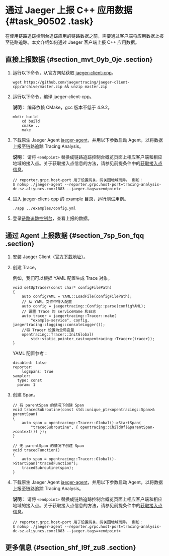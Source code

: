 # 通过 Jaeger 上报 C++ 应用数据 {#task_90502 .task}

在使用链路追踪控制台追踪应用的链路数据之前，需要通过客户端将应用数据上报至链路追踪。本文介绍如何通过 Jaeger 客户端上报 C++ 应用数据。

 

 

## 直接上报数据 {#section_mvt_0yb_0je .section}

1.  运行以下命令，从官方网站获取 [jaeger-client-cpp](https://github.com/jaegertracing/jaeger-client-cpp)。 

    ``` {#codeblock_o27_nbb_dsf}
    wget https://github.com/jaegertracing/jaeger-client-cpp/archive/master.zip && unzip master.zip
    ```

2.  运行以下命令，编译 jaeger-client-cpp。 

    **说明：** 编译依赖 CMake，gcc 版本不低于 4.9.2。

    ``` {#codeblock_vvo_bzm_26w}
    mkdir build
        cd build
        cmake ..
        make
    ```

3.  下载原生 Jaeger Agent [jaeger-agent](https://arms-apm.oss-cn-hangzhou.aliyuncs.com/tools/jaeger-agent)，并用以下参数启动 Agent，以将数据上报至链路追踪 Tracing Analysis。 

    **说明：** 请将 `<endpoint>` 替换成链路追踪控制台概览页面上相应客户端和相应地域的接入点。关于获取接入点信息的方法，请参见前提条件中的[获取接入点信息](#tab2)。

    ``` {#codeblock_u5n_pzf_j9j}
    // reporter.grpc.host-port 用于设置网关，网关因地域而异。 例如：
    $ nohup ./jaeger-agent --reporter.grpc.host-port=tracing-analysis-dc-sz.aliyuncs.com:1883 --jaeger.tags=<endpoint>
    ```

4.  进入 jaeger-client-cpp 的 example 目录，运行测试用例。 

    ``` {#codeblock_v1d_rta_yl7}
    ./app ../examples/config.yml
    ```

5.  登录[链路追踪控制台](https://tracing-analysis.console.aliyun.com/)，查看上报的数据。

## 通过 Agent 上报数据 {#section_7sp_5on_fqq .section}

1.  安装 Jaeger Client（[官方下载地址](https://github.com/jaegertracing/jaeger-client-cpp)）。
2.  创建 Trace。 

    例如，我们可以根据 YAML 配置生成 Trace 对象。

    ``` {#codeblock_pju_m8l_y52}
    void setUpTracer(const char* configFilePath)
    {
        auto configYAML = YAML::LoadFile(configFilePath);
        // 从 YAML 文件中导入配置
        auto config = jaegertracing::Config::parse(configYAML);
        // 设置 Trace 的 serviceName 和日志
        auto tracer = jaegertracing::Tracer::make(
            "example-service", config, jaegertracing::logging::consoleLogger());
        //将 Tracer 设置为全局变量
        opentracing::Tracer::InitGlobal(
            std::static_pointer_cast<opentracing::Tracer>(tracer));
    }
    ```

    YAML 配置参考：

    ``` {#codeblock_6c4_7oz_1yf}
    disabled: false
    reporter:
        logSpans: true
    sampler:
      type: const
      param: 1
    ```

3.  创建 Span。 

    ``` {#codeblock_giv_x1l_8bp}
    // 有 parentSpan 的情况下创建 Span
    void tracedSubroutine(const std::unique_ptr<opentracing::Span>& parentSpan)
    {
        auto span = opentracing::Tracer::Global()->StartSpan(
            "tracedSubroutine", { opentracing::ChildOf(&parentSpan->context()) });
    }
    
    // 无 parentSpan 的情况下创建 Span
    void tracedFunction()
    {
        auto span = opentracing::Tracer::Global()->StartSpan("tracedFunction");
        tracedSubroutine(span);
    }
    ```

4.  下载原生 Jaeger Agent [jaeger-agent](https://arms-apm.oss-cn-hangzhou.aliyuncs.com/tools/jaeger-agent)，并用以下参数启动 Agent，以将数据上报至链路追踪 Tracing Analysis。 

    **说明：** 请将 `<endpoint>` 替换成链路追踪控制台概览页面上相应客户端和相应地域的接入点。关于获取接入点信息的方法，请参见前提条件中的[获取接入点信息](#tab2)。

    ``` {#codeblock_u5n_pzf_j9j}
    // reporter.grpc.host-port 用于设置网关，网关因地域而异。 例如：
    $ nohup ./jaeger-agent --reporter.grpc.host-port=tracing-analysis-dc-sz.aliyuncs.com:1883 --jaeger.tags=<endpoint>
    ```


## 更多信息 {#section_shf_l9f_zu8 .section}

